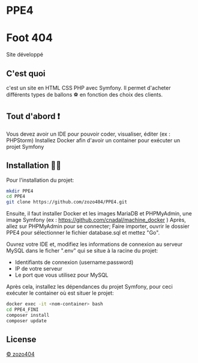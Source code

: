 # PPE4
# Foot 404

Site développé

## C'est quoi

c'est un site en HTML CSS PHP avec Symfony. Il permet d'acheter différents types de ballons ⚽ en fonction des choix des clients.

## Tout d'abord ❗️
Vous devez avoir un IDE pour pouvoir coder, visualiser, éditer (ex : PHPStorm)
Installez Docker afin d'avoir un container pour exécuter un projet Symfony

## Installation 👨‍💻
Pour l'installation du projet:
```bash
mkdir PPE4
cd PPE4
git clone https://github.com/zozo404/PPE4.git
```
Ensuite, il faut installer Docker et les images MariaDB et PHPMyAdmin, une image Symfony (ex : https://github.com/cnadal/machine_docker )
Après, allez sur PHPMyAdmin pour se connecter;
Faire importer, ouvrir le dossier PPE4 pour sélectionner le fichier database.sql et mettez "Go".

Ouvrez votre IDE et, modifiez les informations de connexion au serveur MySQL dans le ficher ".env" qui se situe à la racine du projet:
- Identifiants de connexion (username:password)
- IP de votre serveur
- Le port que vous utilisez pour MySQL

Après cela, installez les dépendances du projet Symfony, pour ceci exécuter le container où est situer le projet:
```bash
docker exec -it <nom-container> bash
cd PPE4_FINI
composer install
composer update
```

## License
[© zozo404](https://github.com/zozo404)
